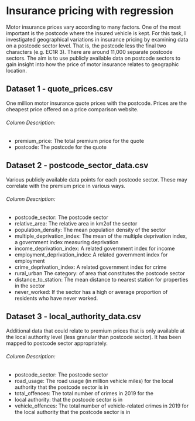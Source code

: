 # Insurance pricing with regression

Motor insurance prices vary according to many factors. One of the most important is the
postcode where the insured vehicle is kept.  For this task, I investigated geographical variations in insurance pricing by examining data
on a postcode sector level. That is, the postcode less the final two characters (e.g. EC1R 3).
There are around 11,000 separate postcode sectors.
The aim is to use publicly available data on postcode sectors to gain insight into how the price
of motor insurance relates to geographic location.

## Dataset 1 - quote_prices.csv
One million motor insurance quote prices with the postcode. Prices are the cheapest price offered on a price comparison website.

###### Column Description:
- premium_price: The total premium price for the quote
- postcode: The postcode for the quote

## Dataset 2 - postcode_sector_data.csv
Various publicly available data points for each postcode sector. These may correlate with the
premium price in various ways.

###### Column Description:
- postcode_sector: The postcode sector
- relative_area: The relative area in km2of the sector
- population_density: The mean population density of the sector 
- multiple_deprivation_index: The mean of the multiple deprivation index, a government index measuring deprivation
- income_deprivation_index: A related government index for income
- employment_deprivation_index: A related government index for employment
- crime_deprivation_index: A related government index for crime
- rural_urban The category: of area that constitutes the postcode sector
- distance_to_station: The mean distance to nearest station for properties in the sector
- never_worked: If the sector has a high or average proportion of residents who have never worked.

## Dataset 3 - local_authority_data.csv
Additional data that could relate to premium prices that is only available at the local authority
level (less granular than postcode sector). It has been mapped to postcode sector appropriately.

###### Column Description:
- postcode_sector: The postcode sector
- road_usage: The road usage (in million vehicle miles) for the local authority that the postcode sector is in 
- total_offences: The total number of crimes in 2019 for the
- local authority: that the postcode sector is in
- vehicle_offences: The total number of vehicle-related crimes in 2019 for the local authority that the postcode sector is in
